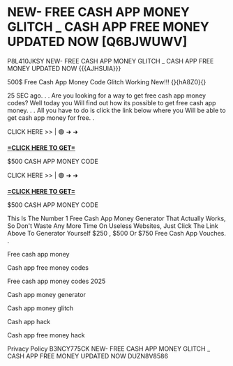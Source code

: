 # NEW- FREE CASH APP MONEY GLITCH _ CASH APP FREE MONEY UPDATED NOW [Q6BJWUWV]

P8L410JKSY NEW- FREE CASH APP MONEY GLITCH _ CASH APP FREE MONEY UPDATED NOW {{{AJHSUIA}}}

500$ Free Cash App Money Code Glitch Working New!!! {}{hA8Z0}{}

25 SEC ago. . . Are you looking for a way to get free cash app money codes? Well today you Will find out how its possible to get free cash app money. . . All you have to do is click the link below where you Will be able to get cash app money for free. . 

CLICK HERE >> | 🟢 ➜ ➜ 

**[=CLICK HERE TO GET=](https://www.google.com/url?q=https%3A%2F%2Fappbitly.com%2FIVqWW)**

$500 CASH APP MONEY CODE

CLICK HERE >> | 🟢 ➜ ➜ 

**[=CLICK HERE TO GET=](https://www.google.com/url?q=https%3A%2F%2Fappbitly.com%2FIVqWW)**

$500 CASH APP MONEY CODE

This Is The Number 1 Free Cash App Money Generator That Actually Works, So Don't Waste Any More Time On Useless Websites, Just Click The Link Above To Generator Yourself $250 , $500 Or $750 Free Cash App Vouches. . 

Free cash app money

Cash app free money codes

Free cash app money codes 2025

Cash app money generator

Cash app money glitch

Cash app hack

Cash app free money hack

Privacy Policy B3NCY775CK NEW- FREE CASH APP MONEY GLITCH _ CASH APP FREE MONEY UPDATED NOW DUZN8V8586

